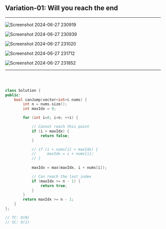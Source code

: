 ## Variation-01: Will you reach the end

<hr>

![Screenshot 2024-06-27 230919](https://github.com/Mehul237/A2Z-DSA-Course/assets/117193057/178e96e4-fbfc-4429-b8ed-cbb7afc8b9d6)

![Screenshot 2024-06-27 230939](https://github.com/Mehul237/A2Z-DSA-Course/assets/117193057/b4e47a63-bea6-42d3-b545-70b5a23cb974)

![Screenshot 2024-06-27 231020](https://github.com/Mehul237/A2Z-DSA-Course/assets/117193057/04dfebf3-3a50-4dd0-b2d5-e7dd1641f3a3)

![Screenshot 2024-06-27 231712](https://github.com/Mehul237/A2Z-DSA-Course/assets/117193057/34f0f7ce-3100-4ac6-91b3-09c41ab2b6fb)

![Screenshot 2024-06-27 231852](https://github.com/Mehul237/A2Z-DSA-Course/assets/117193057/f24c5646-ce1b-404f-8fe0-3eb0bdd60c3e)

<hr>
<br>

```cpp

class Solution {
public:
    bool canJump(vector<int>& nums) {
        int n = nums.size();
        int maxIdx = 0;

        for (int i=0; i<n; ++i) {

            // Cannot reach this point
            if (i > maxIdx) {
                return false;       
            }

            // if (i + nums[i] > maxIdx) {
            //     maxIdx = i + nums[i];
            // }
           
            maxIdx = max(maxIdx, i + nums[i]);

            // Can reach the last index
            if (maxIdx >= n - 1) {
                return true;       
            }
        }
        return maxIdx >= n - 1;
    }
};

// TC: O(N)
// SC: O(1)

```
